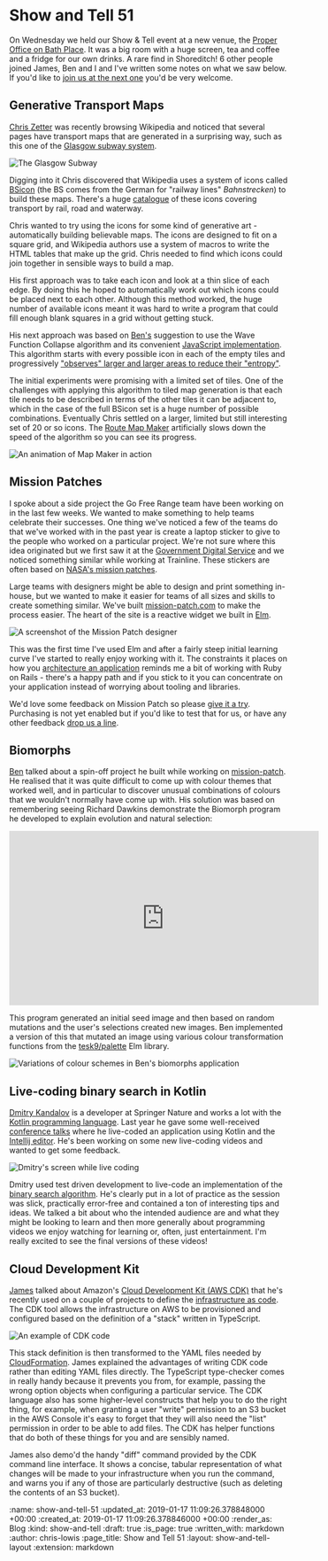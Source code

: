 Show and Tell 51
================

On Wednesday we held our Show & Tell event at a new venue, the [Proper Office on Bath Place](https://www.properoffice.com/meeting-rooms/#bath-place). It was a big room with a huge screen, tea and coffee and a fridge for our own drinks. A rare find in Shoreditch! 6 other people joined James, Ben and I and I've written some notes on what we saw below. If you'd like to [join us at the next one](https://gofreerange.com/show-and-tell-events) you'd be very welcome.

## Generative Transport Maps

[Chris Zetter](https://chriszetter.com/) was recently browsing Wikipedia and noticed that several pages have transport maps that are generated in a surprising way, such as this one of the [Glasgow subway system](https://en.wikipedia.org/wiki/Glasgow_Subway).

![The Glasgow Subway](/images/blog/2019-01-17-glasgow-subway.png)

Digging into it Chris discovered that Wikipedia uses a system of icons called [BSicon](https://commons.wikimedia.org/wiki/BSicon) (the BS comes from the German for "railway lines" *Bahnstrecken*) to build these maps. There's a huge [catalogue](https://commons.wikimedia.org/wiki/BSicon/Catalogue) of these icons covering transport by rail, road and waterway.

Chris wanted to try using the icons for some kind of generative art - automatically building believable maps. The icons are designed to fit on a square grid, and Wikipedia authors use a system of macros to write the HTML tables that make up the grid. Chris needed to find which icons could join together in sensible ways to build a map.

His first approach was to take each icon and look at a thin slice of each edge. By doing this he hoped to automatically work out which icons could be placed next to each other. Although this method worked, the huge number of available icons meant it was hard to write a program that could fill enough blank squares in a grid without getting stuck.

His next approach was based on [Ben's](https://gofreerange.com/ben-griffiths) suggestion to use the Wave Function Collapse algorithm and its convenient [JavaScript implementation](https://github.com/mxgmn/WaveFunctionCollapse). This algorithm starts with every possible icon in each of the empty tiles and progressively ["observes" larger and larger areas to reduce their "entropy"](https://github.com/mxgmn/WaveFunctionCollapse#algorithm).

The initial experiments were promising with a limited set of tiles. One of the challenges with applying this algorithm to tiled map generation is that each tile needs to be described in terms of the other tiles it can be adjacent to, which in the case of the full BSicon set is a huge number of possible combinations. Eventually Chris settled on a larger, limited but still interesting set of 20 or so icons. The [Route Map Maker](https://mapmaker.chriszetter.com/) artificially slows down the speed of the algorithm so you can see its progress.

![An animation of Map Maker in action](/images/blog/2019-01-17-map-maker.gif)

## Mission Patches

I spoke about a side project the Go Free Range team have been working on in the last few weeks. We wanted to make something to help teams celebrate their successes. One thing we've noticed a few of the teams do that we've worked with in the past year is create a laptop sticker to give to the people who worked on a particular project. We're not sure where this idea originated but we first saw it at the [Government Digital Service](https://www.flickr.com/photos/mn_francis/13622677615) and we noticed something similar while working at Trainline. These stickers are often based on [NASA's mission patches](https://history.nasa.gov/mission_patches.html).

Large teams with designers might be able to design and print something in-house, but we wanted to make it easier for teams of all sizes and skills to create something similar. We've built [mission-patch.com](https://mission-patch.com/) to make the process easier. The heart of the site is a reactive widget we built in [Elm](https://elm-lang.org/).

![A screenshot of the Mission Patch designer](/images/blog/2019-01-17-mission-patch.png)

This was the first time I've used Elm and after a fairly steep initial learning curve I've started to really enjoy working with it. The constraints it places on how you [architecture an application](https://guide.elm-lang.org/architecture/) reminds me a bit of working with Ruby on Rails - there's a happy path and if you stick to it you can concentrate on your application instead of worrying about tooling and libraries.

We'd love some feedback on Mission Patch so please [give it a try](https://mission-patch.com/). Purchasing is not yet enabled but if you'd like to test that for us, or have any other feedback [drop us a line](mailto:lets@gofreerange.com).

## Biomorphs

[Ben](https://gofreerange.com/ben-griffiths) talked about a spin-off project he built while working on [mission-patch](https://mission-patch.com). He realised that it was quite difficult to come up with colour themes that worked well, and in particular to discover unusual combinations of colours that we wouldn't normally have come up with. His solution was based on remembering seeing Richard Dawkins demonstrate the Biomorph program he developed to explain evolution and natural selection:

<iframe width="560" height="315" src="https://www.youtube.com/embed/jAy9TIp3qH4" frameborder="0" allow="accelerometer; autoplay; encrypted-media; gyroscope; picture-in-picture" allowfullscreen></iframe>

This program generated an initial seed image and then based on random mutations and the user's selections created new images. Ben implemented a version of this that mutated an image using various colour transformation functions from the [tesk9/palette](https://package.elm-lang.org/packages/tesk9/palette/latest/Color) Elm library.

![Variations of colour schemes in Ben's biomorphs application](/images/blog/2019-01-17-mission-patch-biomorphs.png)

## Live-coding binary search in Kotlin

[Dmitry Kandalov](https://github.com/dkandalov) is a developer at Springer Nature and works a lot with the [Kotlin programming language](https://kotlinlang.org/). Last year he gave some well-received [conference talks](https://www.youtube.com/watch?v=U-gdJQeOVAk) where he live-coded an application using Kotlin and the [Intellij editor](https://www.jetbrains.com/idea/). He's been working on some new live-coding videos and wanted to get some feedback.

![Dmitry's screen while live coding](/images/blog/2019-01-17-dmitry-live-coding.jpeg)

Dmitry used test driven development to live-code an implementation of the [binary search algorithm](https://en.wikipedia.org/wiki/Binary_search_algorithm). He's clearly put in a lot of practice as the session was slick, practically error-free and contained a ton of interesting tips and ideas. We talked a bit about who the intended audience are and what they might be looking to learn and then more generally about programming videos we enjoy watching for learning or, often, just entertainment. I'm really excited to see the final versions of these videos!

## Cloud Development Kit

[James](/james-mead) talked about Amazon's [Cloud Development Kit (AWS CDK)](https://github.com/awslabs/aws-cdk) that he's recently used on a couple of projects to define the [infrastructure as code](https://en.wikipedia.org/wiki/Infrastructure_as_code). The CDK tool allows the infrastructure on AWS to be provisioned and configured based on the definition of a "stack" written in TypeScript.

![An example of CDK code](/images/blog/2019-01-17-aws-sdk-code-sample.png)

This stack definition is then transformed to the YAML files needed by [CloudFormation](https://aws.amazon.com/cloudformation/). James explained the advantages of writing CDK code rather than editing YAML files directly. The TypeScript type-checker comes in really handy because it prevents you from, for example, passing the wrong option objects when configuring a particular service. The CDK language also has some higher-level constructs that help you to do the right thing, for example, when granting a user "write" permission to an S3 bucket in the AWS Console it's easy to forget that they will also need the "list" permission in order to be able to add files. The CDK has helper functions that do both of these things for you and are sensibly named.

James also demo'd the handy "diff" command provided by the CDK command line interface. It shows a concise, tabular representation of what changes will be made to your infrastructure when you run the command, and warns you if any of those are particularly destructive (such as deleting the contents of an S3 bucket).

<!-- add content here -->

:name: show-and-tell-51
:updated_at: 2019-01-17 11:09:26.378848000 +00:00
:created_at: 2019-01-17 11:09:26.378846000 +00:00
:render_as: Blog
:kind: show-and-tell
:draft: true
:is_page: true
:written_with: markdown
:author: chris-lowis
:page_title: Show and Tell 51
:layout: show-and-tell-layout
:extension: markdown
